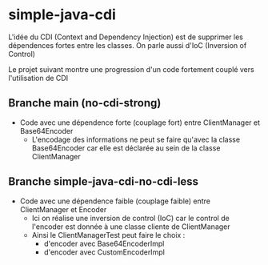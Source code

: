 # simple-java-cdi

L'idée du CDI (Context and Dependency Injection) est de supprimer les dépendences fortes
entre les classes. On parle aussi d'IoC (Inversion of Control)

Le projet suivant montre une progression d'un code fortement couplé vers l'utilisation de CDI

## Branche main (no-cdi-strong)
- Code avec une dépendence forte (couplage fort) entre ClientManager et Base64Encoder
  - L'encodage des informations ne peut se faire qu'avec la classe Base64Encoder car elle est déclarée au sein de la classe ClientManager

## Branche simple-java-cdi-no-cdi-less
- Code avec une dépendence faible (couplage faible) entre ClientManager et Encoder
  - Ici on réalise une inversion de control (IoC) car le control de l'encoder est donnée à une classe cliente de ClientManager
  - Ainsi le ClientManagerTest peut faire le choix :
    - d'encoder avec Base64EncoderImpl
    - d'encoder avec CustomEncoderImpl